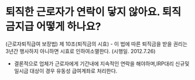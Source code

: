 # 퇴직한 근로자가 연락이 닿지 않아요. 퇴직금지급 어떻게 하나요?
(근로자퇴직급여 보장법)
제 10조(퇴직금의 시효) - 이 법에 따른 퇴직금을 받을 권리는 3년간 행사하지 아니하면 시효로 인하여소멸한다. (시행일. 2012.7.26)
* 결론적으로 업체가 근로자에게 기간내에 지속적인 연락을 해야하며,IRP대리 신규및일시금 대상이 경우
유동성 급여계좌로 처리한다.
